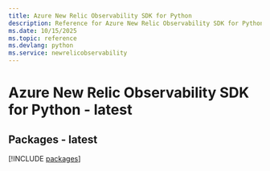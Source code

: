 ```yaml
---
title: Azure New Relic Observability SDK for Python
description: Reference for Azure New Relic Observability SDK for Python
ms.date: 10/15/2025
ms.topic: reference
ms.devlang: python
ms.service: newrelicobservability
---
```

# Azure New Relic Observability SDK for Python - latest
## Packages - latest
[!INCLUDE [packages](new-relic-observability-index.md)]